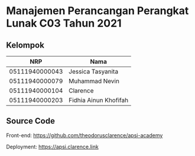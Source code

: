 # Manajemen Perancangan Perangkat Lunak C03 Tahun 2021

## Kelompok

NRP              | Nama
-----------------|-----------
05111940000043   | Jessica Tasyanita
05111940000079   | Muhammad Nevin
05111940000104   | Clarence
05111940000203   | Fidhia Ainun Khofifah

## Source Code

Front-end: https://github.com/theodorusclarence/apsi-academy

Deployment: https://apsi.clarence.link
